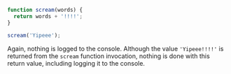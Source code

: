 ```js
function scream(words) {
  return words + '!!!!';
}

scream('Yipeee');
```

Again, nothing is logged to the console. Although the value `'Yipeee!!!!'` is returned from the `scream` function invocation, nothing is done with this return value, including logging it to the console.